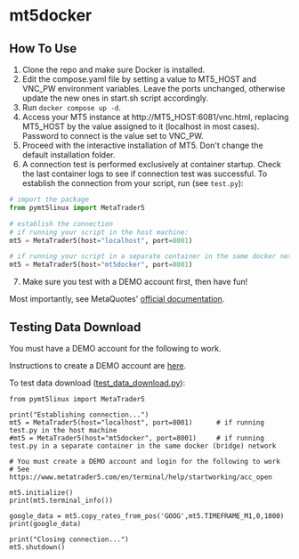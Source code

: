 # mt5docker

## How To Use

1. Clone the repo and make sure Docker is installed.
2. Edit the compose.yaml file by setting a value to MT5_HOST and VNC_PW environment variables. Leave the ports unchanged, otherwise update the new ones in start.sh script accordingly.
3. Run `docker compose up -d`.
4. Access your MT5 instance at http://MT5_HOST:6081/vnc.html, replacing MT5_HOST by the value assigned to it (localhost in most cases). Password to connect is the value set to VNC_PW.
5. Proceed with the interactive installation of MT5. Don't change the default installation folder.
6. A connection test is performed exclusively at container startup. Check the last container logs to see if connection test was successful. To establish the connection from your script, run (see `test.py`):

```python
# import the package
from pymt5linux import MetaTrader5

# establish the connection 
# if running your script in the host machine:
mt5 = MetaTrader5(host="localhost", port=8001)

# if running your script in a separate container in the same docker network:
mt5 = MetaTrader5(host="mt5docker", port=8001)
```

7. Make sure you test with a DEMO account first, then have fun!

Most importantly, see MetaQuotes' [official documentation](https://www.mql5.com/en/docs/python_metatrader5).

## Testing Data Download

You must have a DEMO account for the following to work.

Instructions to create a DEMO account are [here](https://www.metatrader5.com/en/terminal/help/startworking/acc_open).

To test data download ([test_data_download.py](/test_download_data.py)):

```
from pymt5linux import MetaTrader5

print("Establishing connection...")
mt5 = MetaTrader5(host="localhost", port=8001)      # if running test.py in the host machine
#mt5 = MetaTrader5(host="mt5docker", port=8001)     # if running test.py in a separate container in the same docker (bridge) network

# You must create a DEMO account and login for the following to work
# See https://www.metatrader5.com/en/terminal/help/startworking/acc_open

mt5.initialize()
print(mt5.terminal_info())

google_data = mt5.copy_rates_from_pos('GOOG',mt5.TIMEFRAME_M1,0,1000)
print(google_data)

print("Closing connection...")
mt5.shutdown()
```